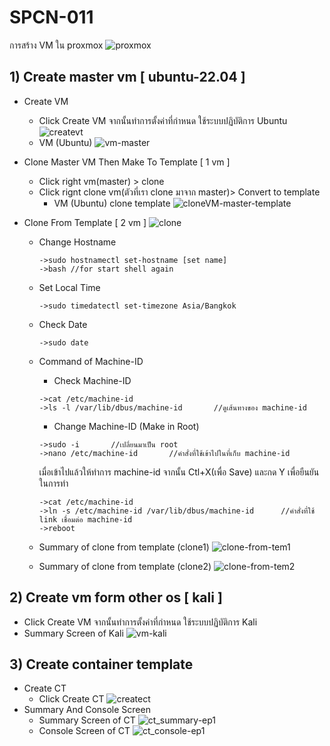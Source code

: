 # SPCN-011
การสร้าง VM ใน proxmox
![proxmox](https://user-images.githubusercontent.com/104758471/206357786-c48a7b22-47b1-4cfa-82f8-a81a3c0828b1.jpg)

## 1) Create master vm [ ubuntu-22.04 ]
 *  Create VM
    * Click Create VM จากนั้นทำการตั้งค่าที่กำหนด ใช้ระบบปฏิบัติการ Ubuntu
 ![createvt](https://user-images.githubusercontent.com/104758471/206357279-35fde840-736b-443d-9f98-7b37f89708d9.jpg)
    * VM (Ubuntu)
    ![vm-master](https://user-images.githubusercontent.com/104758471/205892750-70aab375-03b5-425f-bb5c-6809cd387458.png)

 * Clone Master VM Then Make To Template [ 1 vm ]
    * Click right vm(master) > clone
    * Click rignt clone vm(ตัวที่เรา clone มาจาก master)> Convert to template
        * VM (Ubuntu) clone template
![cloneVM-master-template](https://user-images.githubusercontent.com/104758471/205887748-770e5d9e-e69b-412c-a25c-a9341955de53.png)

 * Clone From Template [ 2 vm ]
 ![clone](https://user-images.githubusercontent.com/104758471/206358858-8986f898-e0e5-485b-96dc-198880d321ce.jpg)

    * Change Hostname
        ```
        ->sudo hostnamectl set-hostname [set name]
        ->bash //for start shell again
        ```
    * Set Local Time 
        ```
        ->sudo timedatectl set-timezone Asia/Bangkok
        ```
    * Check Date 
        ```
        ->sudo date
        ```
    * Command of Machine-ID
        * Check Machine-ID
        ```
        ->cat /etc/machine-id
        ->ls -l /var/lib/dbus/machine-id       //ดูเส้นทางของ machine-id
        ```
        * Change Machine-ID (Make in Root)
        ```
        ->sudo -i       //เปลี่ยนมาเป็น root
        ->nano /etc/machine-id       //คำสั่งที่ใช้เข้าไปในที่เก็บ machine-id
        ```
        เมื่อเข้าไปแล้วให้ทำการ <delete> machine-id จากนั้น Ctl+X(เพื่อ Save) และกด Y เพื่อยืนยันในการทำ
        ```
        ->cat /etc/machine-id
        ->ln -s /etc/machine-id /var/lib/dbus/machine-id      //คำสั่งที่ใช้ link เชื่อมต่อ machine-id
        ->reboot 
        ```

    * Summary of clone from template (clone1)
    ![clone-from-tem1](https://user-images.githubusercontent.com/104758471/205889238-db89e9f4-e1d6-49fb-bca6-7838e583d964.png)
    * Summary of clone from template (clone2)
    ![clone-from-tem2](https://user-images.githubusercontent.com/104758471/205890235-e36a6132-942f-4676-bdf2-b9707181f11f.png)

## 2) Create vm form other os [ kali ]
* Click Create VM จากนั้นทำการตั้งค่าที่กำหนด ใช้ระบบปฏิบัติการ Kali
 * Summary Screen of Kali
![vm-kali](https://user-images.githubusercontent.com/104758471/205692921-a4357c79-0a88-4809-9d3c-98afe67ac459.png)
        
## 3) Create container template
 * Create CT
    * Click Create CT
![createct](https://user-images.githubusercontent.com/104758471/206357654-95d886eb-8be1-40ea-8e51-d5563d48ffc0.jpg)
 * Summary And Console Screen
    * Summary Screen of CT
![ct_summary-ep1](https://user-images.githubusercontent.com/104758471/205688606-4131772b-1f1f-499f-acde-acf7c846b83d.png)
    * Console Screen of CT
![ct_console-ep1](https://user-images.githubusercontent.com/104758471/205689184-0b5bc6d6-7793-4d41-bd1d-92ffbe941108.png)

